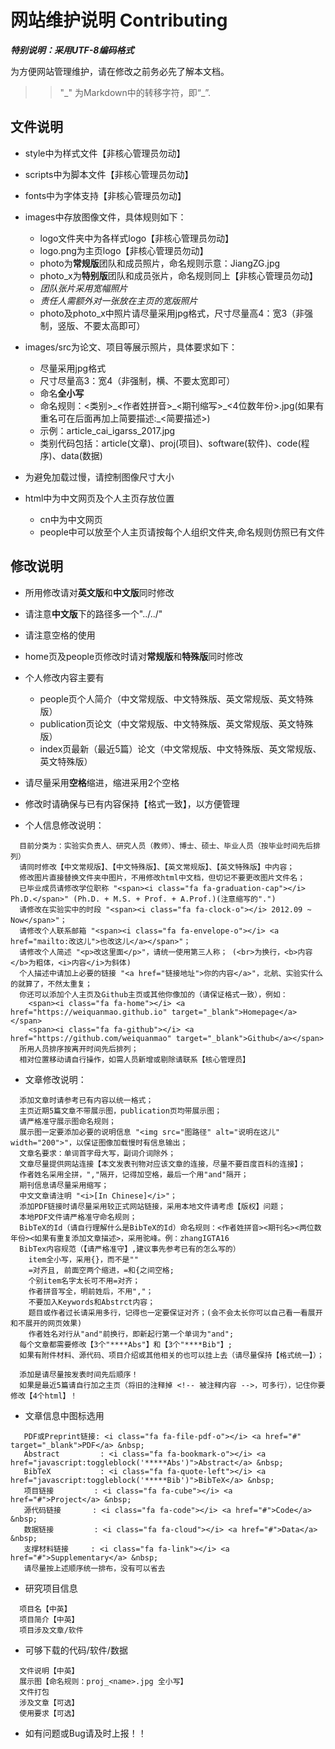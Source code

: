 # 网站维护说明 Contributing

***特别说明：采用UTF-8编码格式***

为方便网站管理维护，请在修改之前务必先了解本文档。

>> "\_" 为Markdown中的转移字符，即“_”.

## 文件说明

+ style中为样式文件【非核心管理员勿动】

+ scripts中为脚本文件【非核心管理员勿动】

+ fonts中为字体支持【非核心管理员勿动】

+ images中存放图像文件，具体规则如下：
    - logo文件夹中为各样式logo【非核心管理员勿动】
    - logo.png为主页logo【非核心管理员勿动】
    - photo为**常规版**团队和成员照片，命名规则示意：JiangZG.jpg
    - photo_x为**特别版**团队和成员张片，命名规则同上【非核心管理员勿动】
    - *团队张片采用宽幅照片*
    - *责任人需额外对一张放在主页的宽版照片*
    - photo及photo_x中照片请尽量采用jpg格式，尺寸尽量高4：宽3（非强制，竖版、不要太高即可）

+ images/src为论文、项目等展示照片，具体要求如下：
    - 尽量采用jpg格式
    - 尺寸尽量高3：宽4（非强制，横、不要太宽即可）
    - 命名**全小写**
    - 命名规则：<类别>\_<作者姓拼音>\_<期刊缩写>\_<4位数年份>.jpg(如果有重名可在后面再加上简要描述:\_<简要描述>)
    - 示例：article_cai_igarss_2017.jpg
    - 类别代码包括：article(文章)、proj(项目)、software(软件)、code(程序)、data(数据)

+ 为避免加载过慢，请控制图像尺寸大小

+ html中为中文网页及个人主页存放位置
    - cn中为中文网页
    - people中可以放至个人主页请按每个人组织文件夹,命名规则仿照已有文件

## 修改说明

+ 所用修改请对**英文版**和**中文版**同时修改

+ 请注意**中文版**下的路径多一个"../../"

+ 请注意空格的使用

+ home页及people页修改时请对**常规版**和**特殊版**同时修改

+ 个人修改内容主要有
    - people页个人简介（中文常规版、中文特殊版、英文常规版、英文特殊版）
    - publication页论文（中文常规版、中文特殊版、英文常规版、英文特殊版）
    - index页最新（最近5篇）论文（中文常规版、中文特殊版、英文常规版、英文特殊版）

+ 请尽量采用**空格**缩进，缩进采用2个空格

+ 修改时请确保与已有内容保持【格式一致】，以方便管理

+ 个人信息修改说明：
```
  目前分类为：实验实负责人、研究人员（教师）、博士、硕士、毕业人员（按毕业时间先后排列）
  请同时修改【中文常规版】、【中文特殊版】、【英文常规版】、【英文特殊版】中内容；
  修改图片直接替换文件夹中图片，不用修改html中文档，但切记不要更改图片文件名；
  已毕业成员请修改学位职称 "<span><i class="fa fa-graduation-cap"></i> Ph.D.</span>" (Ph.D. + M.S. + Prof. + A.Prof.)(注意缩写的".")
  请修改在实验实中的时段 "<span><i class="fa fa-clock-o"></i> 2012.09 ~ Now</span>"；
  请修改个人联系邮箱 "<span><i class="fa fa-envelope-o"></i> <a href="mailto:改这儿">也改这儿</a></span>"；
  请修改个人简述 "<p>改这里面</p>"，请统一使用第三人称； (<br>为换行，<b>内容</b>为粗体，<i>内容</i>为斜体)
  个人描述中请加上必要的链接 "<a href="链接地址">你的内容</a>"，北航、实验实什么的就算了，不然太重复；
  你还可以添加个人主页及Github主页或其他你像加的（请保证格式一致），例如：
    <span><i class="fa fa-home"></i> <a href="https://weiquanmao.github.io" target="_blank">Homepage</a></span>
    <span><i class="fa fa-github"></i> <a href="https://github.com/weiquanmao" target="_blank">Github</a></span>
  所用人员排序按离开时间先后排列；
  相对位置移动请自行操作，如需人员新增或剔除请联系【核心管理员】
```

+ 文章修改说明：
```
  添加文章时请参考已有内容以统一格式；
  主页近期5篇文章不带展示图，publication页均带展示图；
  请严格准守展示图命名规则；
  展示图一定要添加必要的说明信息 "<img src="图路径" alt="说明在这儿" width="200">"，以保证图像加载慢时有信息输出；
  文章名要求：单词首字母大写，副词介词除外；
  文章尽量提供网站连接【本文发表刊物对应该文章的连接，尽量不要百度百科的连接】；
  作者姓名采用全拼，","隔开，记得加空格，最后一个用"and"隔开；
  期刊信息请尽量采用缩写；
  中文文章请注明 "<i>[In Chinese]</i>"；
  添加PDF链接时请尽量采用较正式网站链接，采用本地文件请考虑【版权】问题；
  本地PDF文件请严格准守命名规则；
  BibTeX的Id（请自行理解什么是BibTeX的Id）命名规则：<作者姓拼音><期刊名><两位数年份><如果有重复添加文章描述>，采用驼峰。例：zhangIGTA16
  BibTex内容规范（【请严格准守】,建议事先参考已有的怎么写的）
    item全小写，采用{}，而不是""
    =对齐且, 前面空两个缩进，=和{之间空格;
    个别item名字太长可不用=对齐；
    作者拼音写全，明前姓后，不用","；
    不要加入Keywords和Abstrct内容；
    题目或作者过长请采用多行，记得也一定要保证对齐；(会不会太长你可以自己看一看展开和不展开的网页效果)
    作者姓名对行从"and"前换行，即新起行第一个单词为"and";
  每个文章都需要修改【3个"****Abs"】和【3个"****Bib"】;
  如果有附件材料、源代码、项目介绍或其他相关的也可以挂上去（请尽量保持【格式统一】）；

  添加是请尽量按发表时间先后顺序！
  如果是最近5篇请自行加之主页（将旧的注释掉 <!-- 被注释内容 -->，可多行），记住你要修改【4个html】！
```

+ 文章信息中图标选用
```
   PDF或Preprint链接: <i class="fa fa-file-pdf-o"></i> <a href="#" target="_blank">PDF</a> &nbsp;
   Abstract         : <i class="fa fa-bookmark-o"></i> <a href="javascript:toggleblock('*****Abs')">Abstract</a> &nbsp; 
   BibTeX           : <i class="fa fa-quote-left"></i> <a href="javascript:toggleblock('*****Bib')">BibTeX</a> &nbsp;
   项目链接         : <i class="fa fa-cube"></i> <a href="#">Project</a> &nbsp;
   源代码链接       : <i class="fa fa-code"></i> <a href="#">Code</a> &nbsp;
   数据链接         : <i class="fa fa-cloud"></i> <a href="#">Data</a> &nbsp;
   支撑材料链接     : <i class="fa fa-link"></i> <a href="#">Supplementary</a> &nbsp;
   请尽量按上述顺序统一排布，没有可以省去
```


+ 研究项目信息
```
  项目名【中英】
  项目简介【中英】
  项目涉及文章/软件
```

+ 可够下载的代码/软件/数据
```
  文件说明【中英】
  展示图【命名规则：proj_<name>.jpg 全小写】
  文件打包
  涉及文章【可选】
  使用要求【可选】
```

+ 如有问题或Bug请及时上报！！